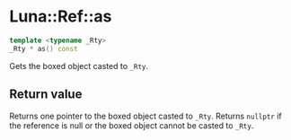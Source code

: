 # Luna::Ref::as

```c++
template <typename _Rty>
_Rty * as() const
```

Gets the boxed object casted to `_Rty`. 



## Return value
Returns one pointer to the boxed object casted to `_Rty`. Returns `nullptr` if the reference is null or the boxed object cannot be casted to `_Rty`. 

